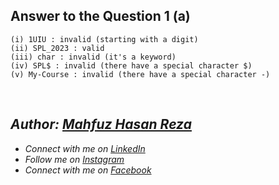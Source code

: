 ## Answer to the Question 1 (a)
```
(i) 1UIU : invalid (starting with a digit)
(ii) SPL_2023 : valid
(iii) char : invalid (it's a keyword)
(iv) SPL$ : invalid (there have a special character $)
(v) My-Course : invalid (there have a special character -)
```

<br>

## _Author: [Mahfuz Hasan Reza](https://github.com/mahfuzhasanreza/)_
 - _Connect with me on [LinkedIn](https://www.linkedin.com/in/mahfuzhasanreza/)_
 - _Follow me on [Instagram](https://www.instagram.com/mahfuzhasanreza/)_
 - _Connect with me on [Facebook](https://www.facebook.com/mahfuzhasanreza/)_

